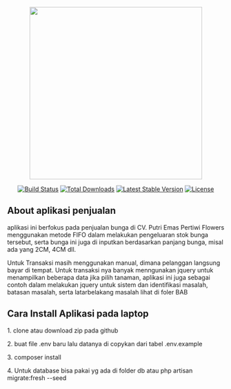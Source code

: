 <p align="center"><a href="https://laravel.com" target="_blank"><img src="https://raw.githubusercontent.com/laravel/art/master/logo-lockup/5%20SVG/2%20CMYK/1%20Full%20Color/laravel-logolockup-cmyk-red.svg" width="400"></a></p>

<p align="center">
<a href="https://travis-ci.org/laravel/framework"><img src="https://travis-ci.org/laravel/framework.svg" alt="Build Status"></a>
<a href="https://packagist.org/packages/laravel/framework"><img src="https://img.shields.io/packagist/dt/laravel/framework" alt="Total Downloads"></a>
<a href="https://packagist.org/packages/laravel/framework"><img src="https://img.shields.io/packagist/v/laravel/framework" alt="Latest Stable Version"></a>
<a href="https://packagist.org/packages/laravel/framework"><img src="https://img.shields.io/packagist/l/laravel/framework" alt="License"></a>
</p>

## About aplikasi penjualan

<p>
    aplikasi ini berfokus pada penjualan bunga di CV. Putri Emas Pertiwi Flowers menggunakan metode FIFO dalam melakukan pengeluaran stok bunga tersebut, serta bunga ini juga di inputkan berdasarkan panjang bunga, misal ada yang 2CM, 4CM dll.
</p>

<p>
   Untuk Transaksi masih menggunakan manual, dimana pelanggan langsung bayar di tempat. Untuk transaksi nya banyak menngunakan jquery untuk menampilkan beberapa data jika pilih tanaman, aplikasi ini juga sebagai contoh dalam melakukan jquery untuk sistem dan identifikasi masalah, batasan masalah, serta latarbelakang masalah lihat di foler BAB
</p>

## Cara Install Aplikasi pada laptop

<p> 1. clone atau download zip pada github </p>
<p> 2. buat file .env baru lalu datanya di copykan dari tabel .env.example </p>
<p> 3. composer install </p>
<p> 4. Untuk database bisa pakai yg ada di folder db atau php artisan migrate:fresh --seed </p>
